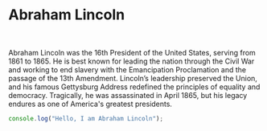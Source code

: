 
# Abraham Lincoln
<br/>

Abraham Lincoln was the 16th President of the United States, serving from 1861 to 1865. He is best known for leading the nation through the Civil War and working to end slavery with the Emancipation Proclamation and the passage of the 13th Amendment. Lincoln’s leadership preserved the Union, and his famous Gettysburg Address redefined the principles of equality and democracy. Tragically, he was assassinated in April 1865, but his legacy endures as one of America's greatest presidents.
<br/>

```javascript
console.log("Hello, I am Abraham Lincoln");